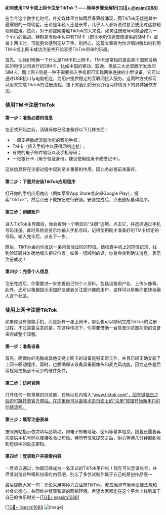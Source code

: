 **如何使用TM卡或上网卡注册TikTok？——简单步骤全解析[[TG💪+ @esim1088](https://t.me/s/esim1088)]**

在当今这个数字化时代，社交媒体平台如雨后春笋般涌现，而TikTok无疑是其中最耀眼的一颗明星。无论是年轻人还是长辈，几乎人人都听说过甚至使用过这款短视频应用。然而，对于那些刚接触TikTok的人来说，如何注册账号可能会成为一个小小的挑战。特别是当你手头只有TM卡（即本地电信运营商提供的SIM卡）或者上网卡时，可能更会感到无从下手。别担心，这篇文章将为你详细讲解如何利用TM卡或上网卡成功注册并开始享受TikTok带来的乐趣。

首先，让我们明确一下什么是TM卡和上网卡。TM卡通常指的是由某个国家或地区的电信公司发行的SIM卡，比如中国的移动、联通、电信三大运营商所发放的SIM卡。而上网卡则是一种不需要插入手机即可实现网络连接的小型设备，它可以通过USB接口与电脑相连，为用户提供稳定的互联网接入服务。这两种方式都可以用来完成TikTok的注册流程，接下来我们将分别介绍两种情况下的具体操作方法。

### 使用TM卡注册TikTok

#### 第一步：准备必要的信息
在正式开始之前，请确保你已经准备好以下几样东西：
- 一部支持数据流量功能的智能手机；
- TM卡（插入手机中以获得网络连接）；
- 有效的电子邮件地址以及手机号码；
- 一张银行卡（用于验证身份，建议使用信用卡或借记卡）。

这些信息将在注册过程中起到至关重要的作用，因此务必提前准备好。

#### 第二步：下载并安装TikTok应用程序
打开你的手机应用商店（例如苹果App Store或安卓Google Play），搜索“TikTok”，然后点击下载按钮进行安装。安装完成后，点击图标启动程序。

#### 第三步：创建账户
进入TikTok主界面后，你会看到一个明显的“注册”选项。点击它，并选择通过手机号码注册。此时系统会提示你输入手机号码，记得使用刚才准备好的TM卡绑定的号码。输入完毕后，点击下一步。

随后，TikTok会向你发送一条包含验证码的短信。请检查手机上的短信记录，找到验证码并准确地填入相应位置。如果一切顺利的话，你将会收到确认消息，表示注册成功！

#### 第四步：完善个人信息
注册完成后，你需要进一步完善自己的个人资料。包括设置用户名、上传头像等。此外，还可以根据提示添加好友或者关注感兴趣的用户，这样可以帮助你更快地融入这个社区。

### 使用上网卡注册TikTok

如果你没有智能手机，而是拥有一张上网卡，那么也可以顺利完成TikTok的注册过程。不过需要注意的是，在这种情况下，你需要借助一台具备浏览器功能的设备来完成整个流程。

#### 第一步：准备设备
首先，确保你的电脑或其他支持上网卡的设备能够正常工作，并且已经正确安装了上网卡驱动程序。同时，也要确保该设备具备摄像头和麦克风功能，因为这些是后续视频拍摄必不可少的硬件条件。

#### 第二步：访问官网
打开任何一款常用的浏览器，在地址栏内输入“www.tiktok.com”，回车键敲击之后即可跳转至官方网站。在这里你可以直接点击页面上的“注册”按钮开始新用户的创建流程。

#### 第三步：填写注册表单
按照网站指示依次填写必填项，如电子邮箱地址、密码等基本信息。接着还需要再次提供手机号码以便接收验证短信。待所有信息提交之后，耐心等待几分钟直到收到短信中的动态密码。

#### 第四步：登录账户并探索内容
一旦验证通过，你就已经成为一名正式的TikTok用户啦！现在可以登录账号，并尽情浏览各种精彩纷呈的内容吧。别忘了多尝试制作属于自己的原创作品哦～

最后提醒大家一句：无论采用哪种方式注册TikTok，都应当遵守当地法律法规和社会公德心，共同维护健康和谐的网络环境。希望大家都能在这个平台上找到属于自己的快乐时光～[[TG💪+ @esim1088](https://t.me/s/esim1088)]

[[TG💪+ @esim1088](https://t.me/s/esim1088) ![Image](https://i.postimg.cc/4NQfJmqS/Snipaste-2025-05-13-00-14-12.png)]